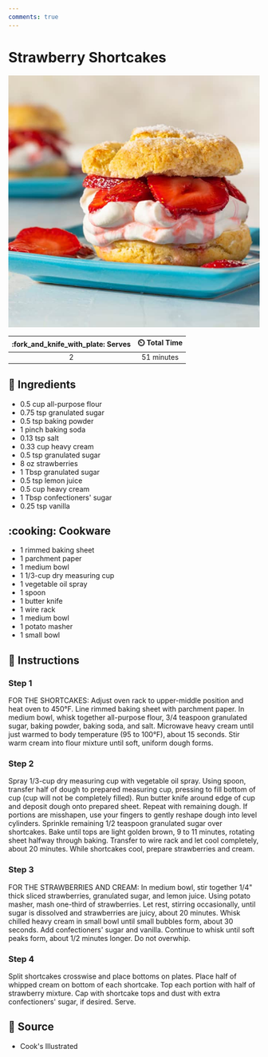 ```yaml
---
comments: true
---
```

# Strawberry Shortcakes

![Strawberry Shortcakes](../assets/images/strawberry-shortcakes.jpg)

| :fork_and_knife_with_plate: Serves | :timer_clock: Total Time |
|:----------------------------------:|:-----------------------: |
| 2 | 51 minutes |

## :salt: Ingredients

- 0.5 cup all-purpose flour
- 0.75 tsp granulated sugar
- 0.5 tsp baking powder
- 1 pinch baking soda
- 0.13 tsp salt
- 0.33 cup heavy cream
- 0.5 tsp granulated sugar
- 8 oz strawberries
- 1 Tbsp granulated sugar
- 0.5 tsp lemon juice
- 0.5 cup heavy cream
- 1 Tbsp confectioners' sugar
- 0.25 tsp vanilla

## :cooking: Cookware

- 1 rimmed baking sheet
- 1 parchment paper
- 1 medium bowl
- 1 1/3-cup dry measuring cup
- 1 vegetable oil spray
- 1 spoon
- 1 butter knife
- 1 wire rack
- 1 medium bowl
- 1 potato masher
- 1 small bowl

## :pencil: Instructions

### Step 1

FOR THE SHORTCAKES: Adjust oven rack to upper-middle position and heat oven to 450°F. Line rimmed baking sheet with
parchment paper. In medium bowl, whisk together all-purpose flour, 3/4 teaspoon granulated sugar, baking powder, baking
soda, and salt. Microwave heavy cream until just warmed to body temperature (95 to 100°F), about 15 seconds. Stir warm
cream into flour mixture until soft, uniform dough forms.

### Step 2

Spray 1/3-cup dry measuring cup with vegetable oil spray. Using spoon, transfer half of dough to prepared measuring cup,
pressing to fill bottom of cup (cup will not be completely filled). Run butter knife around edge of cup and deposit
dough onto prepared sheet. Repeat with remaining dough. If portions are misshapen, use your fingers to gently reshape
dough into level cylinders. Sprinkle remaining 1/2 teaspoon granulated sugar over shortcakes. Bake until tops are light
golden brown, 9 to 11 minutes, rotating sheet halfway through baking. Transfer to wire rack and let cool completely,
about 20 minutes. While shortcakes cool, prepare strawberries and cream.

### Step 3

FOR THE STRAWBERRIES AND CREAM: In medium bowl, stir together 1/4" thick sliced strawberries, granulated sugar, and
lemon juice. Using potato masher, mash one-third of strawberries. Let rest, stirring occasionally, until sugar is
dissolved and strawberries are juicy, about 20 minutes. Whisk chilled heavy cream in small bowl until small bubbles
form, about 30 seconds. Add confectioners' sugar and vanilla. Continue to whisk until soft peaks form, about 1/2 minutes
longer. Do not overwhip.

### Step 4

Split shortcakes crosswise and place bottoms on plates. Place half of whipped cream on bottom of each shortcake. Top
each portion with half of strawberry mixture. Cap with shortcake tops and dust with extra confectioners' sugar, if
desired. Serve.

## :link: Source

- Cook's Illustrated
